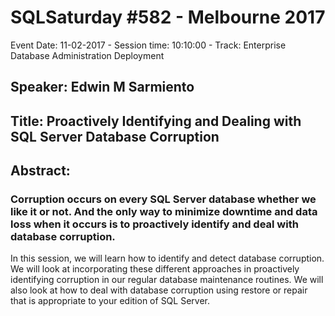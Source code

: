 # SQLSaturday #582 - Melbourne 2017
Event Date: 11-02-2017 - Session time: 10:10:00 - Track: Enterprise Database Administration  Deployment
## Speaker: Edwin M Sarmiento
## Title: Proactively Identifying and Dealing with SQL Server Database Corruption
## Abstract:
### Corruption occurs on every SQL Server database whether we like it or not. And the only way to minimize downtime and data loss when it occurs is to proactively identify and deal with database corruption.

In this session, we will learn how to identify and detect database corruption. We will look at incorporating these different approaches in proactively identifying corruption in our regular database maintenance routines. We will also look at how to deal with database corruption using restore or repair that is appropriate to your edition of SQL Server.
